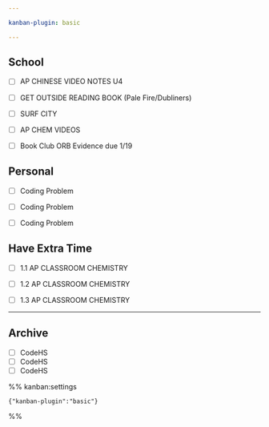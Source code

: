 ```yaml
---

kanban-plugin: basic

---
```


## School

- [ ] AP CHINESE VIDEO NOTES U4
- [ ] GET OUTSIDE READING BOOK (Pale Fire/Dubliners)
- [ ] SURF CITY
- [ ] AP CHEM VIDEOS
- [ ] Book Club ORB Evidence due 1/19


## Personal

- [ ] Coding Problem
- [ ] Coding Problem
- [ ] Coding Problem


## Have Extra Time

- [ ] 1.1 AP CLASSROOM CHEMISTRY
- [ ] 1.2 AP CLASSROOM CHEMISTRY
- [ ] 1.3 AP CLASSROOM CHEMISTRY


***

## Archive

- [ ] CodeHS
- [ ] CodeHS
- [ ] CodeHS

%% kanban:settings
```
{"kanban-plugin":"basic"}
```
%%